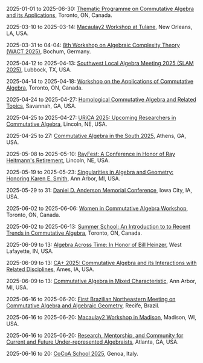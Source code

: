 2025-01-01 to 2025-06-30: [Thematic Programme on Commutative Algebra and its Applications](http://www.fields.utoronto.ca/activities/24-25/commutative-algebra "The program explores commutative algebra, focusing on applications in physics. Topics include Gröbner bases, homological algebra, and toric varieties. Discussions cover connections to string theory and quantum computing, advancing algebraic techniques."), Toronto, ON, Canada.

2025-03-10 to 2025-03-14: [Macaulay2 Workshop at Tulane](https://sites.google.com/home/macaulay2tulane/home "The Tulane Macaulay2 workshop trains researchers in computational algebra, focusing on Macaulay2 software. Topics include Gröbner bases, syzygies, and algebraic geometry. Discussions cover applications in string theory and quantum mechanics, emphasizing computational techniques."), New Orleans, LA, USA.

2025-03-31 to 04-04: [8th Workshop on Algebraic Complexity Theory (WACT 2025)](https://qi.rub.de/wact "WACT 2025 explores algebraic complexity theory, covering circuit complexity, polynomial identity testing, and algebraic algorithms. Topics include matrix multiplication, tensor decompositions, and applications in cryptography and optimization, emphasizing mathematical foundations of computational efficiency."), Bochum, Germany.

2025-04-12 to 2025-04-13: [Southwest Local Algebra Meeting 2025 (SLAM 2025)](https://www.math.ttu.edu/~lchriste/slam2025.html "SLAM 2025 explores local algebra, focusing on commutative and non-commutative structures. Topics include local rings, module theory, and representation theory. Discussions cover applications in quantum mechanics and coding theory, emphasizing algebraic techniques."), Lubbock, TX, USA.

2025-04-14 to 2025-04-18: [Workshop on the Applications of Commutative Algebra](http://www.fields.utoronto.ca/activities/24-25/commutative-algebra-applications "The workshop explores applications of commutative algebra, focusing on algebraic geometry and physics. Topics include syzygies, Gröbner bases, and homological algebra. Discussions cover connections to string theory and quantum mechanics, emphasizing algebraic structures in physical systems."), Toronto, ON, Canada.

2025-04-24 to 2025-04-27: [Homological Commutative Algebra and Related Topics](https://sites.google.com/georgiasouthern.edu/commutative-algebra-2025/home "The conference explores homological commutative algebra, focusing on algebraic geometry and physics. Topics include derived categories, syzygies, and Koszul algebras. Discussions cover applications in string theory and quantum mechanics, emphasizing homological techniques."), Savannah, GA, USA.

2025-04-25 to 2025-04-27: [URiCA 2025: Upcoming Researchers in Commutative Algebra](https://urica-unl.github.io/ "URiCA 2025 supports young researchers in commutative algebra, focusing on theoretical advancements. Topics include homological algebra, Gröbner bases, and toric varieties. Discussions cover applications in quantum computing and algebraic geometry, fostering new algebraic insights."), Lincoln, NE, USA.

2025-04-25 to 27: [Commutative Algebra in the South 2025](https://cats-math.github.io "The conference focuses on commutative algebra, exploring interactions with algebraic geometry. Topics include syzygies, free resolutions, and commutative ring theory. Discussions cover applications in theoretical physics, particularly in quantum field theory and string theory, emphasizing algebraic methods."), Athens, GA, USA.

2025-05-08 to 2025-05-10: [RayFest: A Conference in Honor of Ray Heitmann's Retirement](https://sites.google.com/view/rayfest "Honoring Ray Heitmann, RayFest explores commutative algebra. Topics include valuation rings, integral closures, and homological methods. Discussions cover applications in algebraic geometry and number theory, emphasizing contributions to ideal theory and ring properties."), Lincoln, NE, USA.

2025-05-19 to 2025-05-23: [Singularities in Algebra and Geometry: Honoring Karen E. Smith](https://sites.google.com/view/singularitiesalggeom2025/home "Honoring Karen E. Smith, the conference explores singularities in algebra and geometry. Topics include resolution of singularities, multiplier ideals, and commutative algebra. Discussions cover applications in string theory and number theory, emphasizing geometric techniques."), Ann Arbor, MI, USA.

2025-05-29 to 31: [Daniel D. Anderson Memorial Conference](https://www.eventbrite.com/e/daniel-d-anderson-memorial-conference-tickets-911600019197 "Honoring Daniel D. Anderson, the conference explores commutative algebra. Topics include ring theory, ideal theory, and homological algebra. Discussions cover applications in quantum mechanics and string theory, emphasizing algebraic methods in theoretical physics."), Iowa City, IA, USA.

2025-06-02 to 2025-06-06: [Women in Commutative Algebra Workshop](http://www.fields.utoronto.ca/activities/24-25/commutative-algebra-women "The workshop supports women in commutative algebra, focusing on theoretical advances. Topics include ideal theory, homological algebra, and toric varieties. Discussions cover applications in quantum computing and algebraic geometry, fostering new research."), Toronto, ON, Canada.

2025-06-02 to 2025-06-13: [Summer School: An Introduction to to Recent Trends in Commutative Algebra](http://www.fields.utoronto.ca/activities/24-25/commutative-algebra-summer-school "The summer school explores recent trends in commutative algebra, focusing on applications. Topics include Gröbner bases, homological algebra, and toric varieties. Lectures cover connections to string theory and cryptography, emphasizing algebraic methods."), Toronto, ON, Canada.

2025-06-09 to 13: [Algebra Across Time: In Honor of Bill Heinzer](https://sites.google.com/view/algebra-across-time/home "The conference explores commutative algebra and algebraic geometry, honoring Bill Heinzer’s contributions. Topics include ring theory, singularity resolution, and Diophantine equations. Discussions cover applications in theoretical physics, emphasizing algebraic structures in quantum mechanics and string theory."), West Lafayette, IN, USA.

2025-06-09 to 13: [CA+ 2025: Commutative Algebra and its Interactions with Related Disciplines](https://www-users.cse.umn.edu/~cberkesc/CA/CA2025.html "CA+ 2025 explores commutative algebra and its intersections with algebraic geometry and combinatorics. Topics include homological algebra, syzygies, and resolution of singularities. Discussions cover applications in theoretical physics, particularly in string theory and quantum mechanics, emphasizing algebraic structures."), Ames, IA, USA.

2025-06-09 to 13: [Commutative Algebra in Mixed Characteristic](https://eloisagrifo.github.io/conferences/bhargav.html "The conference explores commutative algebra in mixed characteristic, focusing on p-adic methods. Topics include local rings, singularities, and homological algebra. Discussions cover applications in string theory and quantum mechanics, emphasizing algebraic structures in physical systems."), Ann Arbor, MI, USA.

2025-06-16 to 2025-06-20: [First Brazilian Northeastern Meeting on Commutative Algebra and Algebraic Geometry](https://sites.google.com/view/eneag25 "The meeting explores commutative algebra and algebraic geometry, focusing on regional research. Topics include ring theory, algebraic varieties, and singularities. Discussions cover applications in quantum field theory and string theory, emphasizing algebraic methods in physics."), Recife, Brazil.

2025-06-16 to 2025-06-20: [Macaulay2 Workshop in Madison](https://macaulay2.github.io/workshop-2025-madison/ "The Madison Macaulay2 workshop focuses on computational commutative algebra using Macaulay2. Topics include polynomial ideals, homological algebra, and computational geometry. Discussions cover applications in quantum field theory and string theory, emphasizing algebraic computations."), Madison, WI, USA.

2025-06-16 to 2025-06-20: [Research, Mentorship, and Community for Current and Future Under-represented Algebraists](https://sites.google.com/view/rmc-algebra-conference/home "The conference fosters algebra research for under-represented groups, focusing on commutative algebra and representation theory. Topics include Gröbner bases, module theory, and tensor categories. Discussions cover applications in quantum computing and cryptography, emphasizing algebraic advancements."), Atlanta, GA, USA.

2025-06-16 to 20: [CoCoA School 2025](https://sites.google.com/view/cocoaschool2025 "The CoCoA School trains researchers in computational commutative algebra using the CoCoA software. Topics include Gröbner bases, polynomial ideals, and algebraic geometry. Discussions cover applications in theoretical physics, particularly in string theory and quantum mechanics, emphasizing computational techniques."), Genoa, Italy.

